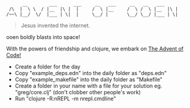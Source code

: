          __        ___      ___     __   ___     __   __   ___
     /\  |  \ \  / |__  |\ |  |     /  \ |__     /  \ /  \ |__  |\ |
    /~~\ |__/  \/  |___ | \|  |     \__/ |       \__/ \__/ |___ | \|

> Jesus invented the internet.

ooen boldly blasts into space!

With the powers of friendship and clojure, we embark on [The Advent of Code!](https://adventofcode.com/)

- Create a folder for the day
- Copy "example_deps.edn" into the daily folder as "deps.edn"
- Copy "example_makefile" into the daily folder as "Makefile"
- Create a folder in your name with a file for your solution eg. "greg/core.clj" (don't clobber other people's work)
- Run "clojure -R:nREPL -m nrepl.cmdline"
